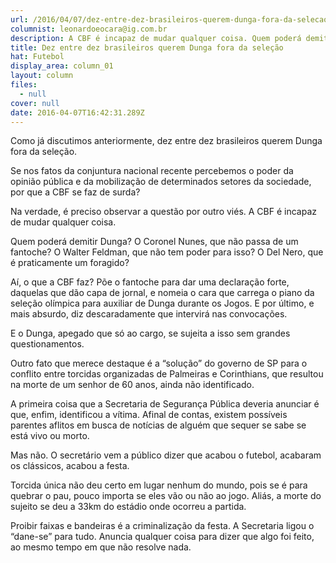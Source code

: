 ```yaml
---
url: /2016/04/07/dez-entre-dez-brasileiros-querem-dunga-fora-da-selecao/
columnist: leonardoeocara@ig.com.br
description: A CBF é incapaz de mudar qualquer coisa. Quem poderá demitir Dunga?
title: Dez entre dez brasileiros querem Dunga fora da seleção
hat: Futebol
display_area: column_01
layout: column
files:
  - null
cover: null
date: 2016-04-07T16:42:31.289Z
---
```

<p>Como j&aacute; discutimos anteriormente, dez entre dez brasileiros querem Dunga fora da sele&ccedil;&atilde;o.</p>

<p>Se nos fatos da conjuntura nacional recente percebemos o poder da opini&atilde;o p&uacute;blica e da mobiliza&ccedil;&atilde;o de determinados setores da sociedade, por que a CBF se faz de surda?</p>

<p>Na verdade, &eacute; preciso observar a quest&atilde;o por outro vi&eacute;s. A CBF &eacute; incapaz de mudar qualquer coisa.</p>

<p>Quem poder&aacute; demitir Dunga? O Coronel Nunes, que n&atilde;o passa de um fantoche? O Walter Feldman, que n&atilde;o tem poder para isso? O Del Nero, que &eacute; praticamente um foragido?</p>

<p>A&iacute;, o que a CBF faz? P&otilde;e o fantoche para dar uma declara&ccedil;&atilde;o forte, daquelas que d&atilde;o capa de jornal, e nomeia o cara que carrega o piano da sele&ccedil;&atilde;o ol&iacute;mpica para auxiliar de Dunga durante os Jogos. E por &uacute;ltimo, e mais absurdo, diz descaradamente que intervir&aacute; nas convoca&ccedil;&otilde;es.</p>

<p>E o Dunga, apegado que s&oacute; ao cargo, se sujeita a isso sem grandes questionamentos.</p>

<p>Outro fato que merece destaque &eacute; a &ldquo;solu&ccedil;&atilde;o&rdquo; do governo de SP para o conflito entre torcidas organizadas de Palmeiras e Corinthians, que resultou na morte de um senhor de 60 anos, ainda n&atilde;o identificado.</p>

<p>A primeira coisa que a Secretaria de Seguran&ccedil;a P&uacute;blica deveria anunciar &eacute; que, enfim, identificou a v&iacute;tima. Afinal de contas, existem poss&iacute;veis parentes aflitos em busca de not&iacute;cias de algu&eacute;m que sequer se sabe se est&aacute; vivo ou morto.</p>

<p>Mas n&atilde;o. O secret&aacute;rio vem a p&uacute;blico dizer que acabou o futebol, acabaram os cl&aacute;ssicos, acabou a festa.</p>

<p>Torcida &uacute;nica n&atilde;o deu certo em lugar nenhum do mundo, pois se &eacute; para quebrar o pau, pouco importa se eles v&atilde;o ou n&atilde;o ao jogo. Ali&aacute;s, a morte do sujeito se deu a 33km do est&aacute;dio onde ocorreu a partida.</p>

<p>Proibir faixas e bandeiras &eacute; a criminaliza&ccedil;&atilde;o da festa. A Secretaria ligou o &ldquo;dane-se&rdquo; para tudo. Anuncia qualquer coisa para dizer que algo foi feito, ao mesmo tempo em que n&atilde;o resolve nada.</p>

